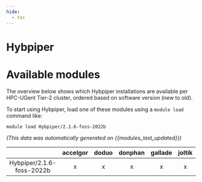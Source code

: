 ```yaml
---
hide:
  - toc
---
```


Hybpiper
========

# Available modules


The overview below shows which Hybpiper installations are available per HPC-UGent Tier-2 cluster, ordered based on software version (new to old).

To start using Hybpiper, load one of these modules using a `module load` command like:

```shell
module load Hybpiper/2.1.6-foss-2022b
```

*(This data was automatically generated on {{modules_last_updated}})*  

| |accelgor|doduo|donphan|gallade|joltik|shinx|skitty|
| :---: | :---: | :---: | :---: | :---: | :---: | :---: | :---: |
|Hybpiper/2.1.6-foss-2022b|x|x|x|x|x|-|x|
